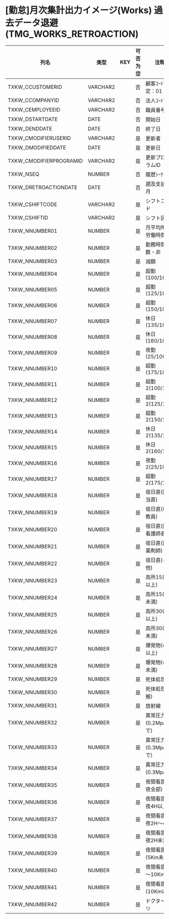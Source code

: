 # [勤怠]月次集計出力イメージ(Works)  過去データ退避                              (TMG_WORKS_RETROACTION)
| 列名   | 类型   | KEY  | 可否为空 | 注释   |
| ---- | ---- | ---- | ---- | ---- |
|TXKW_CCUSTOMERID|VARCHAR2||否|顧客ｺｰﾄﾞ                        固定：01                                                       |
|TXKW_CCOMPANYID|VARCHAR2||否|法人ｺｰﾄﾞ                                                                                    |
|TXKW_CEMPLOYEEID|VARCHAR2||否|職員番号                                                                                      |
|TXKW_DSTARTDATE|DATE||否|開始日                                                                                       |
|TXKW_DENDDATE|DATE||否|終了日                                                                                       |
|TXKW_CMODIFIERUSERID|VARCHAR2||是|更新者                                                                                       |
|TXKW_DMODIFIEDDATE|DATE||是|更新日                                                                                       |
|TXKW_CMODIFIERPROGRAMID|VARCHAR2||是|更新プログラムID                                                                                 |
|TXKW_NSEQ|NUMBER||否|履歴ｼｰｹﾝｽ                                                                                   |
|TXKW_DRETROACTIONDATE|DATE||否|遡及支払年月                                                                                    |
|TXKW_CSHIFTCODE|VARCHAR2||是|シフトコード                                                                                    |
|TXKW_CSHIFTID|VARCHAR2||是|シフト区分                                                                                     |
|TXKW_NNUMBER01|NUMBER||是|月平均所定労働時間                                                                                 |
|TXKW_NNUMBER02|NUMBER||是|勤務時間数・非                                                                                   |
|TXKW_NNUMBER03|NUMBER||是|減額                                                                                        |
|TXKW_NNUMBER04|NUMBER||是|超勤(100/100)                                                                               |
|TXKW_NNUMBER05|NUMBER||是|超勤(125/100)                                                                               |
|TXKW_NNUMBER06|NUMBER||是|超勤(150/100)                                                                               |
|TXKW_NNUMBER07|NUMBER||是|休日(135/100)                                                                               |
|TXKW_NNUMBER08|NUMBER||是|休日(160/100)                                                                               |
|TXKW_NNUMBER09|NUMBER||是|夜勤(25/100)                                                                                |
|TXKW_NNUMBER10|NUMBER||是|超勤(175/100)                                                                               |
|TXKW_NNUMBER11|NUMBER||是|超勤2(100/100)                                                                              |
|TXKW_NNUMBER12|NUMBER||是|超勤2(125/100)                                                                              |
|TXKW_NNUMBER13|NUMBER||是|超勤2(150/100)                                                                              |
|TXKW_NNUMBER14|NUMBER||是|休日2(135/100)                                                                              |
|TXKW_NNUMBER15|NUMBER||是|休日2(160/100)                                                                              |
|TXKW_NNUMBER16|NUMBER||是|夜勤2(25/100)                                                                               |
|TXKW_NNUMBER17|NUMBER||是|超勤2(175/100)                                                                              |
|TXKW_NNUMBER18|NUMBER||是|宿日直(医師当直)                                                                                 |
|TXKW_NNUMBER19|NUMBER||是|宿日直(核物教員)                                                                                 |
|TXKW_NNUMBER20|NUMBER||是|宿日直(医病看護師長)                                                                               |
|TXKW_NNUMBER21|NUMBER||是|宿日直(医病薬剤師)                                                                                |
|TXKW_NNUMBER22|NUMBER||是|宿日直(その他)                                                                                  |
|TXKW_NNUMBER23|NUMBER||是|高所15(4H以上)                                                                                |
|TXKW_NNUMBER24|NUMBER||是|高所15(4H未満)                                                                                |
|TXKW_NNUMBER25|NUMBER||是|高所30(4H以上)                                                                                |
|TXKW_NNUMBER26|NUMBER||是|高所30(4H未満)                                                                                |
|TXKW_NNUMBER27|NUMBER||是|爆発物(4H以上)                                                                                 |
|TXKW_NNUMBER28|NUMBER||是|爆発物(4H未満)                                                                                 |
|TXKW_NNUMBER29|NUMBER||是|死体処理                                                                                      |
|TXKW_NNUMBER30|NUMBER||是|死体処理(運搬)                                                                                  |
|TXKW_NNUMBER31|NUMBER||是|放射線                                                                                       |
|TXKW_NNUMBER32|NUMBER||是|異常圧力(0.2Mpaまで)                                                                            |
|TXKW_NNUMBER33|NUMBER||是|異常圧力(0.3Mpaまで)                                                                            |
|TXKW_NNUMBER34|NUMBER||是|異常圧力(0.3Mpa超)                                                                             |
|TXKW_NNUMBER35|NUMBER||是|夜間看護(深夜全部)                                                                                |
|TXKW_NNUMBER36|NUMBER||是|夜間看護(深夜4H以上)                                                                              |
|TXKW_NNUMBER37|NUMBER||是|夜間看護(深夜2H～4H)                                                                             |
|TXKW_NNUMBER38|NUMBER||是|夜間看護(深夜2H未満)                                                                              |
|TXKW_NNUMBER39|NUMBER||是|夜間看護(5Km未満)                                                                               |
|TXKW_NNUMBER40|NUMBER||是|夜間看護(5～10Km)                                                                              |
|TXKW_NNUMBER41|NUMBER||是|夜間看護(10Km以上)                                                                              |
|TXKW_NNUMBER42|NUMBER||是|ドクターヘリ                                                                                    |
